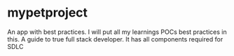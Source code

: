 # mypetproject
An app with best practices. I will put all my learnings POCs best practices in this. A guide to true full stack developer.  It has all components required for SDLC
